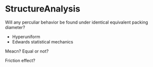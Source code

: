# StructureAnalysis

Will any perculiar behavior be found under identical equivalent packing diameter? 

* Hyperuniform
* Edwards statistical mechanics

Meacn? Equal or not?

Friction effect?